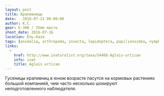 ```yaml
---
layout: post
title: Крапивницы
date:   2016-07-21 00:00:00
author: К.С.
gear: E-300 / 35mm macro
shoot_date: 2016-07-16
location: Ёль-база
tags: [animalia, arthropoda, insecta, lepidoptera, papilionoidea, nymphalidae, aglais, aglais urticae]
links:
  -
    href: http://www.inaturalist.org/taxa/54468-Aglais-urticae
    info: inat
    title: Aglais urticae
---
```


Гусеницы крапивниц в юном возрасте пасутся на кормовых растениях большой компанией, чем часто несколько шокируют неподготовленного наблюдателя.
